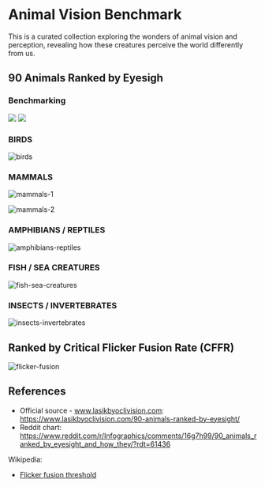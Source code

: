 # Animal Vision Benchmark

This is a curated collection exploring the wonders of animal vision and perception, revealing how these creatures perceive the world differently from us.

## 90 Animals Ranked by Eyesigh

### Benchmarking 

![](./docs/infographics/90-animals-ranked-by-eyesight-1.png)
![](./docs/infographics/90-animals-ranked-by-eyesight-2.png)

### BIRDS

![birds](./docs/infographics/birds)

### MAMMALS

![mammals-1](./docs/infographics/mammals-1.png)

![mammals-2](./docs/infographics/mammals-2.png)

### AMPHIBIANS / REPTILES

![amphibians-reptiles](./docs/infographics/amphibians-reptiles.png)

### FISH / SEA CREATURES

![fish-sea-creatures](./docs/infographics/fish-sea-creatures.png)

### INSECTS / INVERTEBRATES

![insects-invertebrates](./docs/infographics/insects-invertebrates.png)

## Ranked by Critical Flicker Fusion Rate (CFFR)

![flicker-fusion](./docs/infographics/flicker-fusion.png)

## References
- Official source - www.lasikbyoclivision.com: https://www.lasikbyoclivision.com/90-animals-ranked-by-eyesight/
- Reddit chart: https://www.reddit.com/r/Infographics/comments/16g7h99/90_animals_ranked_by_eyesight_and_how_they/?rdt=61436

Wikipedia: 

- [Flicker fusion threshold](https://en.wikipedia.org/wiki/Flicker_fusion_threshold)
